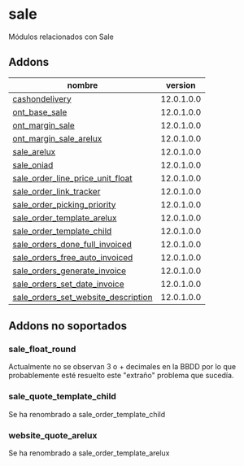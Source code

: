 sale
=========
Módulos relacionados con Sale


Addons
----------------
nombre | version
--- | ---
[cashondelivery](cashondelivery/) | 12.0.1.0.0
[ont_base_sale](ont_base_sale/) | 12.0.1.0.0
[ont_margin_sale](ont_margin_sale/) | 12.0.1.0.0
[ont_margin_sale_arelux](ont_margin_sale_arelux/) | 12.0.1.0.0
[sale_arelux](sale_arelux/) | 12.0.1.0.0
[sale_oniad](sale_oniad/) | 12.0.1.0.0
[sale_order_line_price_unit_float](sale_order_line_price_unit_float/) | 12.0.1.0.0
[sale_order_link_tracker](sale_order_link_tracker/) | 12.0.1.0.0
[sale_order_picking_priority](sale_order_picking_priority/) | 12.0.1.0.0
[sale_order_template_arelux](sale_order_template_arelux/) | 12.0.1.0.0
[sale_order_template_child](sale_order_template_child/) | 12.0.1.0.0
[sale_orders_done_full_invoiced](sale_orders_done_full_invoiced/) | 12.0.1.0.0
[sale_orders_free_auto_invoiced](sale_orders_free_auto_invoiced/) | 12.0.1.0.0
[sale_orders_generate_invoice](sale_orders_generate_invoice/) | 12.0.1.0.0
[sale_orders_set_date_invoice](sale_orders_set_date_invoice/) | 12.0.1.0.0
[sale_orders_set_website_description](sale_orders_set_website_description/) | 12.0.1.0.0

## Addons no soportados

### sale_float_round
Actualmente no se observan 3 o + decimales en la BBDD por lo que probablemente esté resuelto este "extraño" problema que sucedía.

### sale_quote_template_child
Se ha renombrado a sale_order_template_child

### website_quote_arelux
Se ha renombrado a sale_order_template_arelux
